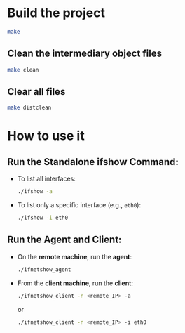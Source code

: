 # Build the project
```bash
make
```

## Clean the intermediary object files
```bash
make clean
```

## Clear all files
```bash
make distclean
```

# How to use it
## Run the Standalone ifshow Command:
   - To list all interfaces:
     ```bash
     ./ifshow -a
     ```
   - To list only a specific interface (e.g., `eth0`):
     ```bash
     ./ifshow -i eth0
     ```

## Run the Agent and Client:
   - On the **remote machine**, run the **agent**:
     ```bash
     ./ifnetshow_agent
     ```
   - From the **client machine**, run the **client**:
     ```bash
     ./ifnetshow_client -n <remote_IP> -a
     ```
     or
     ```bash
     ./ifnetshow_client -n <remote_IP> -i eth0
     ```